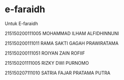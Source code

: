 # e-faraidh
Untuk E-faraidh

215150200111005	MOHAMMAD ILHAM ALFIDHINNUNI

215150200111011	RAMA SAKTI GAGAH PRAWIRATAMA

215150200111051	ROIYAN ZAIN ROFIIF

215150201111005	RIZKY DWI PURNOMO

215150207111010	SATRIA FAJAR PRATAMA PUTRA
